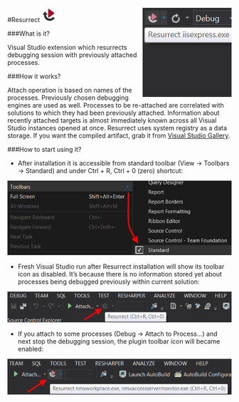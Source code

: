 #Resurrect <img src="src/Resurrect/Resources/icon32.png" /><img align="right" src="src/Resurrect/Resources/screenshot.png" />

###What is it?

Visual Studio extension which resurrects debugging session with previously attached processes.

###How it works?

Attach operation is based on names of the processes. Previously chosen debugging engines are used as well. Processes to be re-attached are correlated with solutions to which they had been previously attached. Information about recently attached targets is almost immediately known across all Visual Studio instances opened at once. Resurrect uses system registry as a data storage. If you want the compiled artifact, grab it from [Visual Studio Gallery](http://visualstudiogallery.msdn.microsoft.com/043c7c91-e127-4616-bce0-39b869cee4b3).

###How to start using it?

* After installation it is accessible from standard toolbar (View -> Toolbars -> Standard) and under Ctrl + R, Ctrl + 0 (zero) shortcut:

 <img src="other/img/toolbar.png" />

* Fresh Visual Studio run after Resurrect installation will show its toolbar icon as disabled. It’s because there is no information stored yet about processes being debugged previously within current solution: 

 <img src="other/img/inactive.png" />

* If you attach to some processes (Debug -> Attach to Process…) and next stop the debugging session, the plugin toolbar icon will became enabled:

 <img src="other/img/active.png" />
